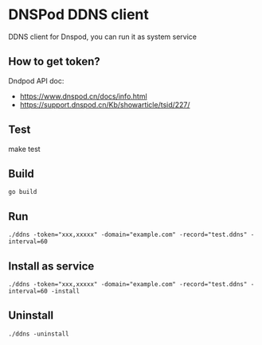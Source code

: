 # DNSPod DDNS client

DDNS client for Dnspod, you can run it as system service

## How to get token?

Dndpod API doc:

- https://www.dnspod.cn/docs/info.html
- https://support.dnspod.cn/Kb/showarticle/tsid/227/

## Test

make test

## Build

~~~
go build
~~~

## Run

~~~
./ddns -token="xxx,xxxxx" -domain="example.com" -record="test.ddns" -interval=60
~~~

## Install as service

~~~
./ddns -token="xxx,xxxxx" -domain="example.com" -record="test.ddns" -interval=60 -install
~~~

## Uninstall

~~~
./ddns -uninstall
~~~